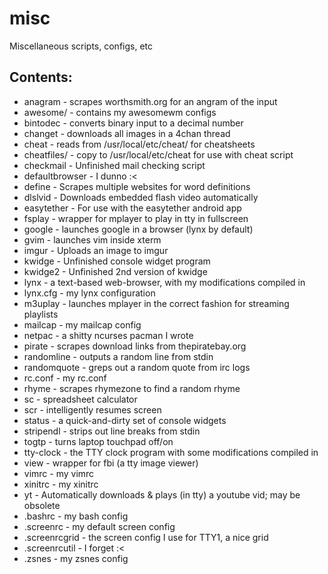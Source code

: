 misc
====

Miscellaneous scripts, configs, etc

Contents:
---------

* anagram - scrapes worthsmith.org for an angram of the input
* awesome/ - contains my awesomewm configs
* bintodec - converts binary input to a decimal number
* changet - downloads all images in a 4chan thread
* cheat - reads from /usr/local/etc/cheat/ for cheatsheets
* cheatfiles/ - copy to /usr/local/etc/cheat for use with cheat script
* checkmail - Unfinished mail checking script
* defaultbrowser - I dunno :<
* define - Scrapes multiple websites for word definitions
* dlslvid - Downloads embedded flash video automatically
* easytether - For use with the easytether android app
* fsplay - wrapper for mplayer to play in tty in fullscreen
* google - launches google in a browser (lynx by default)
* gvim - launches vim inside xterm
* imgur - Uploads an image to imgur
* kwidge - Unfinished console widget program
* kwidge2 - Unfinished 2nd version of kwidge
* lynx - a text-based web-browser, with my modifications compiled in
* lynx.cfg - my lynx configuration
* m3uplay - launches mplayer in the correct fashion for streaming playlists
* mailcap - my mailcap config
* netpac - a shitty ncurses pacman I wrote
* pirate - scrapes download links from thepiratebay.org
* randomline - outputs a random line from stdin
* randomquote - greps out a random quote from irc logs
* rc.conf - my rc.conf
* rhyme - scrapes rhymezone to find a random rhyme
* sc - spreadsheet calculator
* scr - intelligently resumes screen
* status - a quick-and-dirty set of console widgets
* stripendl - strips out line breaks from stdin
* togtp - turns laptop touchpad off/on
* tty-clock - the TTY clock program with some modifications compiled in
* view - wrapper for fbi (a tty image viewer)
* vimrc - my vimrc
* xinitrc - my xinitrc
* yt - Automatically downloads & plays (in tty) a youtube vid; may be obsolete
* .bashrc - my bash config
* .screenrc - my default screen config
* .screenrcgrid - the screen config I use for TTY1, a nice grid
* .screenrcutil - I forget :<
* .zsnes - my zsnes config
